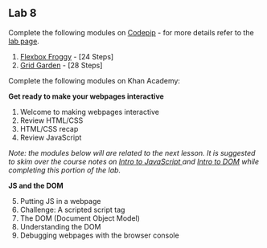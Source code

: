 ## Lab 8 

Complete the following modules on [Codepip](https://codepip.com) - for more details refer to the [lab page](./labs.md).

1. [Flexbox Froggy](https://codepip.com/games/flexbox-froggy/) - [24 Steps]
2. [Grid Garden](https://codepip.com/games/grid-garden/) - [28 Steps]

Complete the following modules on Khan Academy:

**Get ready to make your webpages interactive**

1. Welcome to making webpages interactive
2. Review HTML/CSS
3. HTML/CSS recap
4. Review JavaScript

*Note: the modules below will are related to the next lesson. It is suggested to skim over the course notes on [Intro to JavaScript ](../-intro-to-js.md) and [Intro to DOM](../-intro-to-dom.md) while completing this portion of the lab.*

**JS and the DOM**

5. Putting JS in a webpage
6. Challenge: A scripted script tag
7. The DOM (Document Object Model)
8. Understanding the DOM
9. Debugging webpages with the browser console
